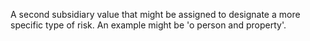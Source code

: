 ﻿A second subsidiary value that might be assigned to designate a more specific type of risk. An example might be 'o person and property'.